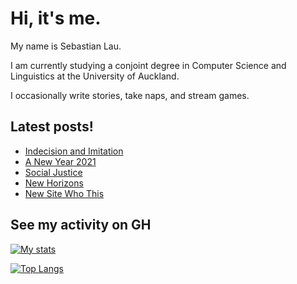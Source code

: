 # Hi, it's me.

My name is Sebastian Lau.

I am currently studying a conjoint degree in Computer Science and Linguistics at the University of Auckland.

I occasionally write stories, take naps, and stream games.

## Latest posts!
<!-- BLOG-POST-LIST:START -->
- [Indecision and Imitation](https://le-bananafish.github.io/posts/indecision-and-imitation/)
- [A New Year 2021](https://le-bananafish.github.io/posts/a-new-year-2021/)
- [Social Justice](https://le-bananafish.github.io/posts/social-justice/)
- [New Horizons](https://le-bananafish.github.io/posts/new-horizons/)
- [New Site Who This](https://le-bananafish.github.io/posts/new-site-who-this/)
<!-- BLOG-POST-LIST:END -->

## See my activity on GH

[![My stats](https://github-readme-stats.vercel.app/api?username=le-bananafish&count_private=true&show_icons=true&theme=tokyonight)](https://github.com/anuraghazra/github-readme-stats)

[![Top Langs](https://github-readme-stats.vercel.app/api/top-langs/?username=le-bananafish&layout=compact)](https://github.com/anuraghazra/github-readme-stats)

